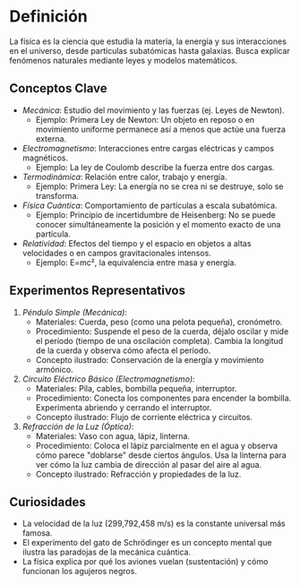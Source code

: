 # Definición

La física es la ciencia que estudia la materia, la energía y sus interacciones en el universo, desde partículas subatómicas hasta galaxias. Busca explicar fenómenos naturales mediante leyes y modelos matemáticos.

## Conceptos Clave

- *Mecánica*: Estudio del movimiento y las fuerzas (ej. Leyes de Newton).
  - Ejemplo: Primera Ley de Newton: Un objeto en reposo o en movimiento uniforme permanece así a menos que actúe una fuerza externa.
- *Electromagnetismo*: Interacciones entre cargas eléctricas y campos magnéticos.
  - Ejemplo: La ley de Coulomb describe la fuerza entre dos cargas.
- *Termodinámica*: Relación entre calor, trabajo y energía.
  - Ejemplo: Primera Ley: La energía no se crea ni se destruye, solo se transforma.
- *Física Cuántica*: Comportamiento de partículas a escala subatómica.
  - Ejemplo: Principio de incertidumbre de Heisenberg: No se puede conocer simultáneamente la posición y el momento exacto de una partícula.
- *Relatividad*: Efectos del tiempo y el espacio en objetos a altas velocidades o en campos gravitacionales intensos.
  - Ejemplo: E=mc², la equivalencia entre masa y energía.

## Experimentos Representativos

1. *Péndulo Simple (Mecánica)*:
   - Materiales: Cuerda, peso (como una pelota pequeña), cronómetro.
   - Procedimiento: Suspende el peso de la cuerda, déjalo oscilar y mide el período (tiempo de una oscilación completa). Cambia la longitud de la cuerda y observa cómo afecta el período.
   - Concepto ilustrado: Conservación de la energía y movimiento armónico.
2. *Circuito Eléctrico Básico (Electromagnetismo)*:
   - Materiales: Pila, cables, bombilla pequeña, interruptor.
   - Procedimiento: Conecta los componentes para encender la bombilla. Experimenta abriendo y cerrando el interruptor.
   - Concepto ilustrado: Flujo de corriente eléctrica y circuitos.
3. *Refracción de la Luz (Óptica)*:
   - Materiales: Vaso con agua, lápiz, linterna.
   - Procedimiento: Coloca el lápiz parcialmente en el agua y observa cómo parece "doblarse" desde ciertos ángulos. Usa la linterna para ver cómo la luz cambia de dirección al pasar del aire al agua.
   - Concepto ilustrado: Refracción y propiedades de la luz.

## Curiosidades

- La velocidad de la luz (299,792,458 m/s) es la constante universal más famosa.
- El experimento del gato de Schrödinger es un concepto mental que ilustra las paradojas de la mecánica cuántica.
- La física explica por qué los aviones vuelan (sustentación) y cómo funcionan los agujeros negros.

